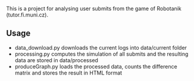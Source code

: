 This is a project for analysing user submits from the game of Robotanik (tutor.fi.muni.cz).

Usage
--------
* data_download.py downloads the current logs into data/current folder
* processing.py computes the simulation of all submits and the resulting data are stored in data/processed
* produceGraph.py loads the processed data, counts the difference matrix and stores the result in HTML format
